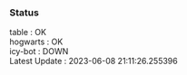 ### Status


table : OK  
hogwarts : OK  
icy-bot : DOWN  
Latest Update : 2023-06-08 21:11:26.255396
